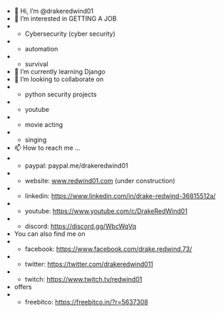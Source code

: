 - 👋 Hi, I’m @drakeredwind01
- 👀 I’m interested in GETTING A JOB
- - Cybersecurity (cyber security)
- - automation
- - survival
- 🌱 I’m currently learning Django
- 💞️ I’m looking to collaborate on 
- - python security projects
- - youtube
- - movie acting
- - singing
- 📫 How to reach me ...
- - paypal:      paypal.me/drakeredwind01
- - website:     www.redwind01.com (under construction)
- - linkedin:    https://www.linkedin.com/in/drake-redwind-36815512a/
- - youtube:     https://www.youtube.com/c/DrakeRedWind01
- - discord:     https://discord.gg/WbcWqVq
- You can also find me on
- - facebook:    https://www.facebook.com/drake.redwind.73/
- - twitter:     https://twitter.com/drakeredwind011
- - twitch:      https://www.twitch.tv/redwind01
- offers
- - freebitco:   https://freebitco.in/?r=5637308



<!---
drakeredwind01/drakeredwind01 is a ✨ special ✨ repository because its `README.md` (this file) appears on your GitHub profile.
You can click the Preview link to take a look at your changes.
--->
